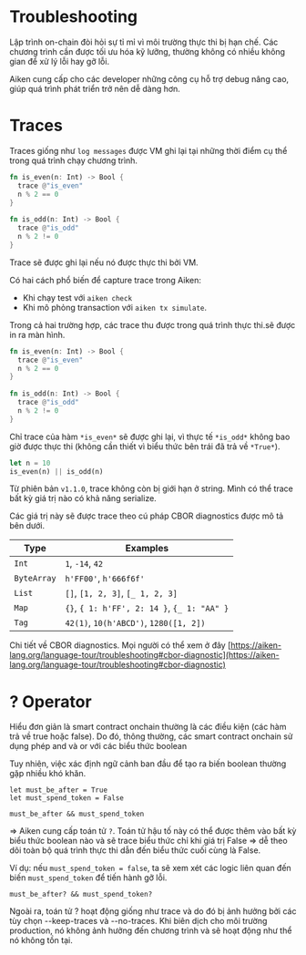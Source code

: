 # Troubleshooting

Lập trình on-chain đòi hỏi sự tỉ mỉ vì môi trường thực thi bị hạn chế. Các chương trình cần được tối ưu hóa kỹ lưỡng, thường không có nhiều không gian để xử lý lỗi hay gỡ lỗi.

Aiken cung cấp cho các developer những công cụ hỗ trợ debug nâng cao, giúp quá trình phát triển trở nên dễ dàng hơn.

# Traces

Traces giống như `log messages` được VM ghi lại tại những thời điểm cụ thể trong quá trình chạy chương trình.

```rust
fn is_even(n: Int) -> Bool {
  trace @"is_even"
  n % 2 == 0
}
 
fn is_odd(n: Int) -> Bool {
  trace @"is_odd"
  n % 2 != 0
}
```

Trace sẽ được ghi lại nếu nó được thực thi bởi VM. 

Có hai cách phổ biến để capture trace trong Aiken: 

- Khi chạy test với `aiken check`
- Khi mô phỏng transaction với `aiken tx simulate`.

Trong cả hai trường hợp, các trace thu được trong quá trình thực thi.sẽ được in ra màn hình.

```rust
fn is_even(n: Int) -> Bool {
  trace @"is_even"
  n % 2 == 0
}
 
fn is_odd(n: Int) -> Bool {
  trace @"is_odd"
  n % 2 != 0
}
```

Chỉ trace của hàm `*is_even*` sẽ được ghi lại, vì thực tế `*is_odd*` không bao giờ được thực thi (không cần thiết vì biểu thức bên trái đã trả về `*True*`).

```rust
let n = 10
is_even(n) || is_odd(n)
```

Từ phiên bản `v1.1.0`, trace không còn bị giới hạn ở string. Mình có thể trace bất kỳ giá trị nào có khả năng serialize. 

Các giá trị này sẽ được trace theo cú pháp CBOR diagnostics được mô tả bên dưới.

| **Type** | **Examples** |
| --- | --- |
| `Int` | `1`, `-14`, `42` |
| `ByteArray` | `h'FF00'`, `h'666f6f'` |
| `List` | `[]`, `[1, 2, 3]`, `[_ 1, 2, 3]` |
| `Map` | `{}`, `{ 1: h'FF', 2: 14 }`, `{_ 1: "AA" }` |
| `Tag` | `42(1)`, `10(h'ABCD')`, `1280([1, 2])` |

Chi tiết về CBOR diagnostics. Mọi người có thể xem ở đây [https://aiken-lang.org/language-tour/troubleshooting#cbor-diagnostic](https://aiken-lang.org/language-tour/troubleshooting#cbor-diagnostic)

# ? Operator

Hiểu đơn giản là smart contract onchain thường là các điều kiện (các hàm trả về true hoặc false). Do đó, thông thường, các smart contract onchain sử dụng phép and và or với các biểu thức boolean 

Tuy nhiên, việc xác định ngữ cảnh ban đầu để tạo ra biến boolean thường gặp nhiều khó khăn.

```
let must_be_after = True
let must_spend_token = False
 
must_be_after && must_spend_token
```

⇒ Aiken cung cấp toán tử `?`. Toán tử hậu tố này có thể được thêm vào bất kỳ biểu thức boolean nào và sẽ trace biểu thức chỉ khi giá trị False ⇒ dễ theo dõi toàn bộ quá trình thực thi dẫn đến biểu thức cuối cùng là False. 

Ví dụ: nếu `must_spend_token = false`, ta sẽ xem xét các logic liên quan đến biến `must_spend_token` để tiến hành gỡ lỗi.

```
must_be_after? && must_spend_token?
```

Ngoài ra, toán tử ? hoạt động giống như trace và do đó bị ảnh hưởng bởi các tùy chọn --keep-traces và --no-traces. Khi biên dịch cho môi trường production, nó không ảnh hưởng đến chương trình và sẽ hoạt động như thể nó không tồn tại.